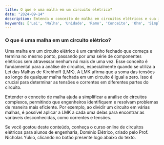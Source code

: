 ```yaml
---
title: O que é uma malha em um circuito elétrico?
date: "2024-09-14"
description: Entenda o conceito de malha em circuitos elétricos e sua importância na análise de circuitos.
keywords: ['Lei', 'Malha', 'Unidade', 'Ramo', 'Conceito', 'Ohm', 'Simples']
---
```


### O que é uma malha em um circuito elétrico?

Uma malha em um circuito elétrico é um caminho fechado que começa e termina no mesmo ponto, passando por uma série de componentes elétricos sem atravessar nenhum nó mais de uma vez. Esse conceito é fundamental para a análise de circuitos, especialmente quando se utiliza a Lei das Malhas de Kirchhoff (LMK). A LMK afirma que a soma das tensões ao longo de qualquer malha fechada em um circuito é igual a zero. Isso é crucial para determinar as tensões e correntes em diferentes partes do circuito.

Entender o conceito de malha ajuda a simplificar a análise de circuitos complexos, permitindo que engenheiros identifiquem e resolvam problemas de maneira mais eficiente. Por exemplo, ao dividir um circuito em várias malhas, é possível aplicar a LMK a cada uma delas para encontrar as variáveis desconhecidas, como correntes e tensões.

Se você gostou deste conteúdo, conheça o curso online de circuitos elétricos para alunos de engenharia, Domínio Elétrico, criado pelo Prof. Nicholas Yukio, clicando no botão presente logo abaixo do texto.